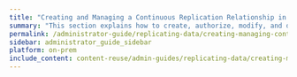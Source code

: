 ```yaml
---
title: "Creating and Managing a Continuous Replication Relationship in Qumulo Core"
summary: "This section explains how to create, authorize, modify, and delete a replication relationship by using the Qumulo Core Web UI."
permalink: /administrator-guide/replicating-data/creating-managing-continuous-replication-relationship.html
sidebar: administrator_guide_sidebar
platform: on-prem
include_content: content-reuse/admin-guides/replicating-data/creating-managing-continuous-replication-relationship.md
---
```


